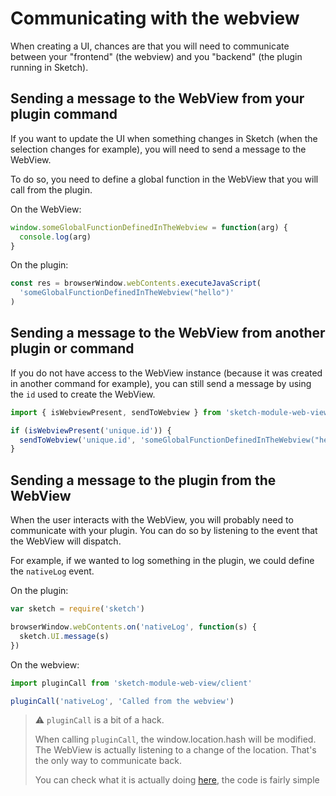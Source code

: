 # Communicating with the webview

When creating a UI, chances are that you will need to communicate between your "frontend" (the webview) and you "backend" (the plugin running in Sketch).

## Sending a message to the WebView from your plugin command

If you want to update the UI when something changes in Sketch (when the selection changes for example), you will need to send a message to the WebView.

To do so, you need to define a global function in the WebView that you will call from the plugin.

On the WebView:

```js
window.someGlobalFunctionDefinedInTheWebview = function(arg) {
  console.log(arg)
}
```

On the plugin:

```js
const res = browserWindow.webContents.executeJavaScript(
  'someGlobalFunctionDefinedInTheWebview("hello")'
)
```

## Sending a message to the WebView from another plugin or command

If you do not have access to the WebView instance (because it was created in another command for example), you can still send a message by using the `id` used to create the WebView.

```js
import { isWebviewPresent, sendToWebview } from 'sketch-module-web-view/remote'

if (isWebviewPresent('unique.id')) {
  sendToWebview('unique.id', 'someGlobalFunctionDefinedInTheWebview("hello")')
}
```

## Sending a message to the plugin from the WebView

When the user interacts with the WebView, you will probably need to communicate with your plugin. You can do so by listening to the event that the WebView will dispatch.

For example, if we wanted to log something in the plugin, we could define the `nativeLog` event.

On the plugin:

```js
var sketch = require('sketch')

browserWindow.webContents.on('nativeLog', function(s) {
  sketch.UI.message(s)
})
```

On the webview:

```js
import pluginCall from 'sketch-module-web-view/client'

pluginCall('nativeLog', 'Called from the webview')
```

> ⚠️ `pluginCall` is a bit of a hack.
>
> When calling `pluginCall`, the window.location.hash will be modified. The WebView is actually listening to a change of the location. That's the only way to communicate back.
>
> You can check what it is actually doing [here](../client.js), the code is fairly simple

